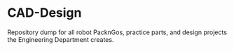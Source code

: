 # CAD-Design
Repository dump for all robot PacknGos, practice parts, and design projects the Engineering Department creates.
